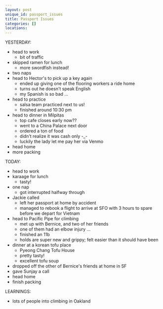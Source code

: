 ```yaml
---
layout: post
unique_id: passport_issues
title: Passport Issues
categories: []
locations: 
---
```


YESTERDAY:
* head to work
  * bit of traffic
* skipped ramen for lunch
  * more swordfish instead!
* two naps
* head to Hector's to pick up a key again
  * ended up giving one of the flooring workers a ride home
  * turns out he doesn't speak English
  * my Spanish is so bad ...
* head to practice
  * salsa team practiced next to us!
  * finished around 10:30 pm
* head to dinner in Milpitas
  * top cafe closes early now??
  * went to a China Palace next door
  * ordered a ton of food
  * didn't realize it was cash only -_-
  * luckily the lady let me pay her via Venmo
* head home
* more packing

TODAY:
* head to work
* karaage for lunch
  * tasty!
* one nap
  * got interrupted halfway through
* Jackie called
  * left her passport at home by accident
  * managed to rebook a flight to arrive at SFO with 3 hours to spare before we depart for Vietnam
* head to Pacific Pipe for climbing
  * met up with Bernice, and two of her friends
  * one of them had an elbow injury ...
  * finished an 11b
  * holds are super new and grippy; felt easier than it should have been
* dinner at a korean tofu place
  * Pyeong Chang Tofu House
  * pretty tasty!
  * excellent tofu soup
* dropped off the other of Bernice's friends at home in SF
* gave Sunjay a call
* head home
* finish packing

LEARNINGS:
* lots of people into climbing in Oakland
